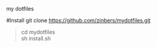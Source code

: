 my dotfiles

#Install
git clone https://github.com/zinbers/mydotfiles.git

>cd mydotfiles  
>sh install.sh  
